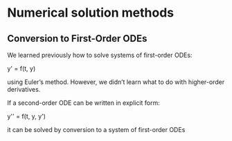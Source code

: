 # Numerical solution methods
## Conversion to First-Order ODEs

We learned previously how to solve systems of first-order ODEs:

y' = f(t, y)

using Euler’s method. However, we didn’t learn what to do with higher-order derivatives.

If a second-order ODE can be written in explicit form:

y'' = f(t, y, y')

it can be solved by conversion to a system of first-order ODEs
